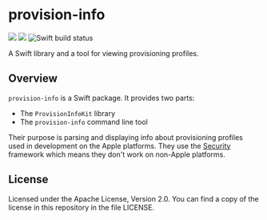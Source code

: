 # provision-info

[![](https://img.shields.io/endpoint?url=https%3A%2F%2Fswiftpackageindex.com%2Fapi%2Fpackages%2Fjuri%2Fprovision-info%2Fbadge%3Ftype%3Dswift-versions)](https://swiftpackageindex.com/juri/provision-info)
[![](https://img.shields.io/endpoint?url=https%3A%2F%2Fswiftpackageindex.com%2Fapi%2Fpackages%2Fjuri%2Fprovision-info%2Fbadge%3Ftype%3Dplatforms)](https://swiftpackageindex.com/juri/provision-info)
![Swift build status](https://github.com/juri/provision-info/actions/workflows/build.yml/badge.svg)

A Swift library and a tool for viewing provisioning profiles.

## Overview

`provision-info` is a Swift package. It provides two parts:

- The `ProvisionInfoKit` library
- The `provision-info` command line tool

Their purpose is parsing and displaying info about provisioning profiles used in development on the Apple platforms.
They use the [Security][security-framework] framework which means they don't work on non-Apple platforms.

[security-framework]: https://developer.apple.com/documentation/Security

## License

Licensed under the Apache License, Version 2.0. You can find a copy
of the license in this repository in the file LICENSE.
